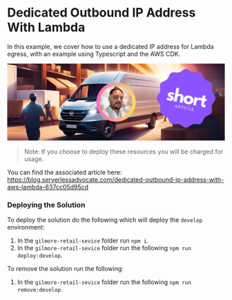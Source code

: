 # Dedicated Outbound IP Address With Lambda

In this example, we cover how to use a dedicated IP address for Lambda egress, with an example using Typescript and the AWS CDK.

![image](./docs/images/header.png)

> Note: If you choose to deploy these resources you will be charged for usage.

You can find the associated article here: https://blog.serverlessadvocate.com/dedicated-outbound-ip-address-with-aws-lambda-637cc05d95cd

### Deploying the Solution

To deploy the solution do the following which will deploy the `develop` environment:

1. In the `gilmore-retail-sevice` folder run `npm i`.
2. In the `gilmore-retail-sevice` folder run the following `npm run deploy:develop`.

To remove the solution run the following:

1. In the `gilmore-retail-sevice` folder run the following `npm run remove:develop`.
